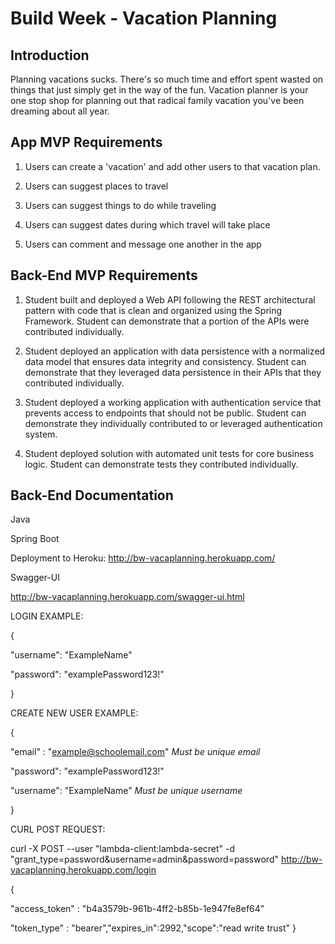 # Build Week - Vacation Planning

## Introduction
Planning vacations sucks. 
There's so much time and effort spent wasted on things that just simply get in the way of the fun. 
Vacation planner is your one stop shop for planning out that radical family vacation you've been 
dreaming about all year.

## App MVP Requirements
1. Users can create a 'vacation' and add other users to that vacation plan.

2. Users can suggest places to travel

3. Users can suggest things to do while traveling

4. Users can suggest dates during which travel will take place

5. Users can comment and message one another in the app


## Back-End MVP Requirements
1. Student built and deployed a Web API following the REST architectural pattern with code that is clean 
and organized using the Spring Framework. Student can demonstrate that a portion of the APIs were 
contributed individually.

2. Student deployed an application with data persistence with a normalized data model that ensures data 
integrity and consistency. Student can demonstrate that they leveraged data persistence in their APIs
 that they contributed individually.
 
 3. Student deployed a working application with authentication service that prevents access to endpoints 
 that should not be public. Student can demonstrate they individually contributed to or leveraged 
 authentication system. 
 
 4. Student deployed solution with automated unit tests for core business logic. Student can demonstrate 
 tests they contributed individually.
 
## Back-End Documentation
Java

Spring Boot 

Deployment to Heroku: http://bw-vacaplanning.herokuapp.com/

Swagger-UI

http://bw-vacaplanning.herokuapp.com/swagger-ui.html

LOGIN EXAMPLE:

{

   "username": "ExampleName"
   
   "password": "examplePassword123!"
   
}

CREATE NEW USER EXAMPLE:

{

   "email"   : "example@schoolemail.com"  *Must be unique email*
   
   "password": "examplePassword123!"
   
   "username": "ExampleName"              *Must be unique username*
   
}

CURL POST REQUEST:

curl -X POST --user "lambda-client:lambda-secret" -d "grant_type=password&username=admin&password=password" http://bw-vacaplanning.herokuapp.com/login

{

"access_token" : "b4a3579b-961b-4ff2-b85b-1e947fe8ef64"

"token_type"   : "bearer","expires_in":2992,"scope":"read write trust"
}


